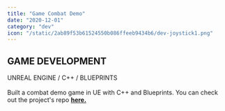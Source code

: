 ```yaml
---
title: "Game Combat Demo"
date: "2020-12-01"
category: "dev"
icon: "/static/2ab89f53b61524550b086ffeeb9434b6/dev-joystick1.png"
---
```


## GAME DEVELOPMENT

UNREAL ENGINE / C++ / BLUEPRINTS
<br><br>
Built a combat demo game in UE with C++ and Blueprints. You can check out the project's repo **[here.]()**